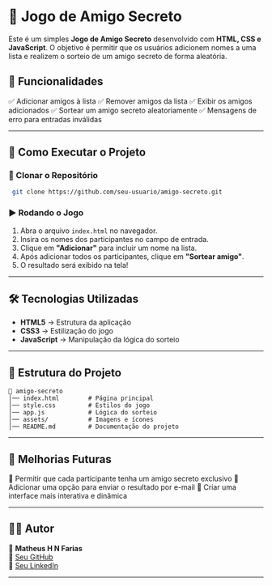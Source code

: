 # 🎉 Jogo de Amigo Secreto

Este é um simples **Jogo de Amigo Secreto** desenvolvido com **HTML, CSS e JavaScript**. O objetivo é permitir que os usuários adicionem nomes a uma lista e realizem o sorteio de um amigo secreto de forma aleatória.

## 📌 Funcionalidades
✅ Adicionar amigos à lista
✅ Remover amigos da lista
✅ Exibir os amigos adicionados
✅ Sortear um amigo secreto aleatoriamente
✅ Mensagens de erro para entradas inválidas

---

## 🚀 Como Executar o Projeto

### 📂 Clonar o Repositório
```sh
 git clone https://github.com/seu-usuario/amigo-secreto.git
```

### ▶️ Rodando o Jogo
1. Abra o arquivo `index.html` no navegador.
2. Insira os nomes dos participantes no campo de entrada.
3. Clique em **"Adicionar"** para incluir um nome na lista.
4. Após adicionar todos os participantes, clique em **"Sortear amigo"**.
5. O resultado será exibido na tela!

---

## 🛠️ Tecnologias Utilizadas
- **HTML5** → Estrutura da aplicação
- **CSS3** → Estilização do jogo
- **JavaScript** → Manipulação da lógica do sorteio

---

## 📁 Estrutura do Projeto
```
📂 amigo-secreto
│── index.html        # Página principal
│── style.css         # Estilos do jogo
│── app.js            # Lógica do sorteio
│── assets/           # Imagens e ícones
│── README.md         # Documentação do projeto
```

---

## 📌 Melhorias Futuras
🔹 Permitir que cada participante tenha um amigo secreto exclusivo
🔹 Adicionar uma opção para enviar o resultado por e-mail
🔹 Criar uma interface mais interativa e dinâmica

---

## 👨‍💻 Autor
📌 **Matheus H N Farias**  
📌 [Seu GitHub](https://github.com/seu-usuario)  
📌 [Seu LinkedIn](https://www.linkedin.com/in/seu-usuario)  

---


